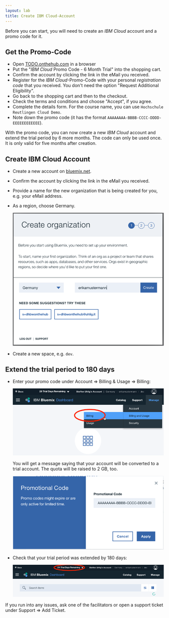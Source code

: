 ```yaml
---
layout: lab
title: Create IBM Cloud-Account
---
```


Before you can start, you will need to create an _IBM Cloud_ account and a promo code for it.

## Get the Promo-Code

* Open [TODO.onthehub.com](https://TODO.onthehub.com/) in a browser
* Put the "_IBM Cloud_ Promo Code - 6 Month Trial" into the shopping cart.
* Confirm the account by clicking the link in the eMail you received.
* Register for the _IBM Cloud_-Promo-Code with your personal *registration code* that you received. You don't need the option "Request Additional Eligibility".
* Go back to the shopping cart and then to the checkout.
* Check the terms and conditions and choose "Accept", if you agree.
* Complete the details form. For the course name, you can use `Hochschule Reutlingen Cloud Demo`.
* Note down the promo code (it has the format `AAAAAAAA-BBBB-CCCC-DDDD-EEEEEEEEEEEE`).

With the promo code, you can now create a new _IBM Cloud_ account and extend the trial period by 6 more months. The code can only be used once. It is only valid for five months after creation.

## Create IBM Cloud Account

* Create a new account on [bluemix.net](https://bluemix.net).
* Confirm the account by clicking the link in the eMail you received.
* Provide a name for the new organization that is being created for you, e.g. your eMail address.
* As a region, choose Germany.

    ![Organisation anlegen](create-org.png)

* Create a new space, e.g. `dev`.

## Extend the trial period to 180 days

* Enter your promo code under Account => Billing & Usage => Billing:

    ![Billing](billing.png)

    You will get a message saying that your account will be converted to a trial account. The quota will be raised to 2 GB, too.

    ![Promo-Code eingeben](enter-promo-code.png)

* Check that your trial period was extended by 180 days:

    ![Trial verlängert](trial-extended.png)

If you run into any issues, ask one of the facilitators or open a support ticket under Support => Add Ticket.
